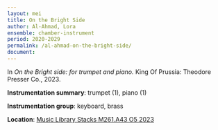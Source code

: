 ```yaml
---
layout: mei
title: On the Bright Side
author: Al-Ahmad, Lora 
ensemble: chamber-instrument
period: 2020-2029
permalink: /al-ahmad-on-the-bright-side/
document:
---
```


In *On the Bright side: for trumpet and piano.* King Of Prussia: Theodore Presser Co., 2023.

**Instrumentation summary**: trumpet (1), piano (1)

**Instrumentation group**: keyboard, brass

**Location**: <a href="https://tufts.primo.exlibrisgroup.com/permalink/01TUN_INST/1kc9gia/alma991019011582003851" target="_blank">Music Library Stacks M261.A43 O5 2023</a>